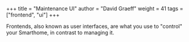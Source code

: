 +++
title = "Maintenance UI"
author = "David Graeff"
weight = 41
tags = ["frontend", "ui"]
+++

Frontends, also known as user interfaces, are what you use to "control" your Smarthome, in contrast to managing it.
